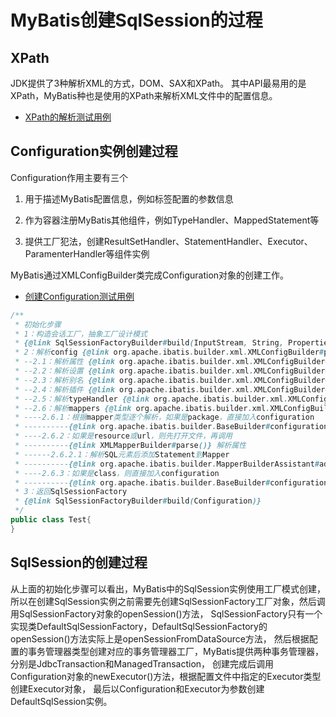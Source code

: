 # MyBatis创建SqlSession的过程

## XPath

JDK提供了3种解析XML的方式，DOM、SAX和XPath。
其中API最易用的是XPath，MyBatis种也是使用的XPath来解析XML文件中的配置信息。

- [XPath的解析测试用例](../../mybatis-book/mybatis-chapter05/src/main/java/com/blog4java/mybatis/xpath)

## Configuration实例创建过程

Configuration作用主要有三个

1. 用于描述MyBatis配置信息，例如<settings>标签配置的参数信息

2. 作为容器注册MyBatis其他组件，例如TypeHandler、MappedStatement等

3. 提供工厂犯法，创建ResultSetHandler、StatementHandler、Executor、ParamenterHandler等组件实例

MyBatis通过XMLConfigBuilder类完成Configuration对象的创建工作。

- [创建Configuration测试用例](../../mybatis-book/mybatis-chapter05/src/main/java/com/blog4java/mybatis/configuration/ConfigurationExample.java)

```java
/**
 * 初始化步骤
 * 1：构造会话工厂，抽象工厂设计模式
 * {@link SqlSessionFactoryBuilder#build(InputStream, String, Properties)}
 * 2：解析config {@link org.apache.ibatis.builder.xml.XMLConfigBuilder#parseConfiguration(XNode)}
 * --2.1：解析属性 {@link org.apache.ibatis.builder.xml.XMLConfigBuilder#propertiesElement(XNode)}
 * --2.2：解析设置 {@link org.apache.ibatis.builder.xml.XMLConfigBuilder#settingsAsProperties(XNode)}
 * --2.3：解析别名 {@link org.apache.ibatis.builder.xml.XMLConfigBuilder#typeAliasesElement(XNode)}
 * --2.4：解析插件 {@link org.apache.ibatis.builder.xml.XMLConfigBuilder#pluginElement(XNode)}
 * --2.5：解析typeHandler {@link org.apache.ibatis.builder.xml.XMLConfigBuilder#typeHandlerElement(XNode)}
 * --2.6：解析mappers {@link org.apache.ibatis.builder.xml.XMLConfigBuilder#mapperElement(XNode)}
 * ----2.6.1：根据mapper类型逐个解析，如果是package，直接加入configuration
 * ----------{@link org.apache.ibatis.builder.BaseBuilder#configuration}
 * ----2.6.2：如果是resource或url，则先打开文件，再调用
 * ----------{@link XMLMapperBuilder#parse()} 解析属性
 * ------2.6.2.1：解析SQL元素后添加Statement到Mapper
 * ----------{@link org.apache.ibatis.builder.MapperBuilderAssistant#addMappedStatement(String, SqlSource, StatementType, SqlCommandType, Integer, Integer, String, Class, String, Class, ResultSetType, boolean, boolean, boolean, KeyGenerator, String, String, String, LanguageDriver, String)}
 * ----2.6.3：如果是class，则直接加入configuration
 * ----------{@link org.apache.ibatis.builder.BaseBuilder#configuration}
 * 3：返回SqlSessionFactory
 * {@link SqlSessionFactoryBuilder#build(Configuration)}
 */
public class Test{
}
```

## SqlSession的创建过程

从上面的初始化步骤可以看出，MyBatis中的SqlSession实例使用工厂模式创建，
所以在创建SqlSession实例之前需要先创建SqlSessionFactory工厂对象，然后调用SqlSessionFactory对象的openSession()方法，
SqlSessionFactory只有一个实现类DefaultSqlSessionFactory，DefaultSqlSessionFactory的openSession()方法实际上是openSessionFromDataSource方法，
然后根据配置的事务管理器类型创建对应的事务管理器工厂，MyBatis提供两种事务管理器，分别是JdbcTransaction和ManagedTransaction，
创建完成后调用Configuration对象的newExecutor()方法，根据配置文件中指定的Executor类型创建Executor对象，
最后以Configuration和Executor为参数创建DefaultSqlSession实例。
